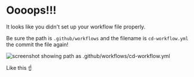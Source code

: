 # Oooops!!!

It looks like you didn't set up your workflow file properly.  

Be sure the path is `.github/workflows` and the filename is `cd-workflow.yml` the commit the file again!

![screenshot showing path as .github/workflows/cd-workflow.yml](https://user-images.githubusercontent.com/16547949/67888662-ea9b8a80-fb23-11e9-8cb2-d751a0e483cc.png)


Like this ☝️